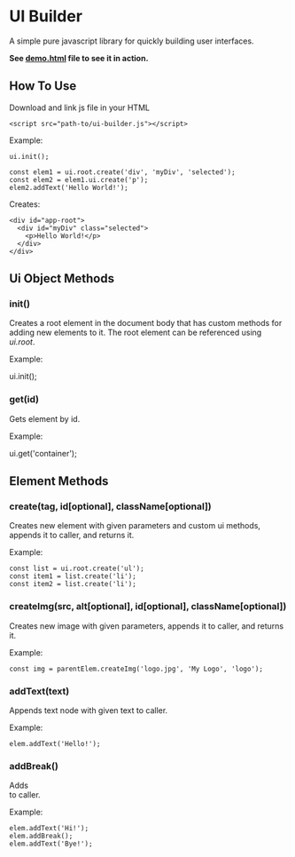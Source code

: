 # UI Builder

A simple pure javascript library for quickly building user interfaces.

**See [demo.html](http://projects.martymagaan.com/ui-builder/demo/demo.html) file to see it in action.**

## How To Use

Download and link js file in your HTML

    <script src="path-to/ui-builder.js"></script>

Example:

    ui.init();

    const elem1 = ui.root.create('div', 'myDiv', 'selected');
    const elem2 = elem1.ui.create('p');
    elem2.addText('Hello World!');

Creates:

    <div id="app-root">
      <div id="myDiv" class="selected">
        <p>Hello World!</p>
      </div>
    </div>
    

## Ui Object Methods

### init() ###

Creates a root element in the document body that has custom methods for adding new elements to it.
The root element can be referenced using *ui.root*.

Example:

ui.init();

### get(id) ###

Gets element by id.

Example:

ui.get('container');


## Element Methods ##

### create(tag, id[optional], className[optional]) ###

Creates new element with given parameters and custom ui methods, appends it to caller, and returns it.

Example:

    const list = ui.root.create('ul');
    const item1 = list.create('li');
    const item2 = list.create('li');


### createImg(src, alt[optional], id[optional], className[optional]) ###

Creates new image with given parameters, appends it to caller, and returns it.

Example:

    const img = parentElem.createImg('logo.jpg', 'My Logo', 'logo');


### addText(text) ###

Appends text node with given text to caller.

Example:

    elem.addText('Hello!');


### addBreak() ###

Adds <br> to caller.

Example:

    elem.addText('Hi!');
    elem.addBreak();
    elem.addText('Bye!');